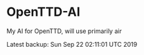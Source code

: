 # OpenTTD-AI
My AI for OpenTTD, will use primarily air

Latest backup: Sun Sep 22 02:11:01 UTC 2019
